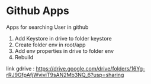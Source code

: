 # Github Apps

Apps for searching User in github

1. Add Keystore in drive to folder keystore
2. Create folder env in root/app
3. Add env properties in drive to folder env
4. Rebuild

link gdrive : https://drive.google.com/drive/folders/16Yg-rRJ9GfpAfjWviviT9sAN2Mb3NQ_6?usp=sharing

